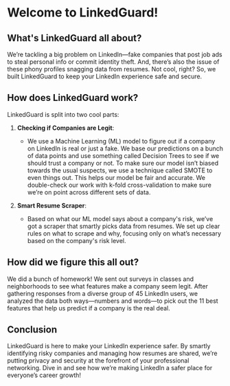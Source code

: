 # Welcome to LinkedGuard! 

## What's LinkedGuard all about?

We’re tackling a big problem on LinkedIn—fake companies that post job ads to steal personal info or commit identity theft. And, there’s also the issue of these phony profiles snagging data from resumes. Not cool, right? So, we built LinkedGuard to keep your LinkedIn experience safe and secure.

## How does LinkedGuard work?

LinkedGuard is split into two cool parts:

1. **Checking if Companies are Legit**:
   - We use a Machine Learning (ML) model to figure out if a company on LinkedIn is real or just a fake. We base our predictions on a bunch of data points and use something called Decision Trees to see if we should trust a company or not. To make sure our model isn’t biased towards the usual suspects, we use a technique called SMOTE to even things out. This helps our model be fair and accurate. We double-check our work with k-fold cross-validation to make sure we’re on point across different sets of data.

2. **Smart Resume Scraper**:
   - Based on what our ML model says about a company's risk, we’ve got a scraper that smartly picks data from resumes. We set up clear rules on what to scrape and why, focusing only on what’s necessary based on the company's risk level.

## How did we figure this all out?

We did a bunch of homework! We sent out surveys in classes and neighborhoods to see what features make a company seem legit. After gathering responses from a diverse group of 45 LinkedIn users, we analyzed the data both ways—numbers and words—to pick out the 11 best features that help us predict if a company is the real deal.

## Conclusion

LinkedGuard is here to make your LinkedIn experience safer. By smartly identifying risky companies and managing how resumes are shared, we’re putting privacy and security at the forefront of your professional networking. Dive in and see how we’re making LinkedIn a safer place for everyone’s career growth!

